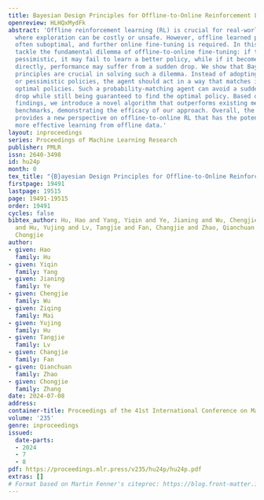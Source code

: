 ```yaml
---
title: Bayesian Design Principles for Offline-to-Online Reinforcement Learning
openreview: HLHQxMydFk
abstract: 'Offline reinforcement learning (RL) is crucial for real-world applications
  where exploration can be costly or unsafe. However, offline learned policies are
  often suboptimal, and further online fine-tuning is required. In this paper, we
  tackle the fundamental dilemma of offline-to-online fine-tuning: if the agent remains
  pessimistic, it may fail to learn a better policy, while if it becomes optimistic
  directly, performance may suffer from a sudden drop. We show that Bayesian design
  principles are crucial in solving such a dilemma. Instead of adopting optimistic
  or pessimistic policies, the agent should act in a way that matches its belief in
  optimal policies. Such a probability-matching agent can avoid a sudden performance
  drop while still being guaranteed to find the optimal policy. Based on our theoretical
  findings, we introduce a novel algorithm that outperforms existing methods on various
  benchmarks, demonstrating the efficacy of our approach. Overall, the proposed approach
  provides a new perspective on offline-to-online RL that has the potential to enable
  more effective learning from offline data.'
layout: inproceedings
series: Proceedings of Machine Learning Research
publisher: PMLR
issn: 2640-3498
id: hu24p
month: 0
tex_title: "{B}ayesian Design Principles for Offline-to-Online Reinforcement Learning"
firstpage: 19491
lastpage: 19515
page: 19491-19515
order: 19491
cycles: false
bibtex_author: Hu, Hao and Yang, Yiqin and Ye, Jianing and Wu, Chengjie and Mai, Ziqing
  and Hu, Yujing and Lv, Tangjie and Fan, Changjie and Zhao, Qianchuan and Zhang,
  Chongjie
author:
- given: Hao
  family: Hu
- given: Yiqin
  family: Yang
- given: Jianing
  family: Ye
- given: Chengjie
  family: Wu
- given: Ziqing
  family: Mai
- given: Yujing
  family: Hu
- given: Tangjie
  family: Lv
- given: Changjie
  family: Fan
- given: Qianchuan
  family: Zhao
- given: Chongjie
  family: Zhang
date: 2024-07-08
address:
container-title: Proceedings of the 41st International Conference on Machine Learning
volume: '235'
genre: inproceedings
issued:
  date-parts:
  - 2024
  - 7
  - 8
pdf: https://proceedings.mlr.press/v235/hu24p/hu24p.pdf
extras: []
# Format based on Martin Fenner's citeproc: https://blog.front-matter.io/posts/citeproc-yaml-for-bibliographies/
---
```

